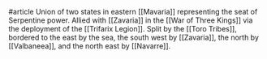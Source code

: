 #article 
Union of two states in eastern [[Mavaria]] representing the seat of Serpentine power. Allied with [[Zavaria]] in the [[War of Three Kings]] via the deployment of the [[Trifarix Legion]]. Split by the [[Toro Tribes]], bordered to the east by the sea, the south west by [[Zavaria]], the north by [[Valbaneea]], and the north east by [[Navarre]]. 